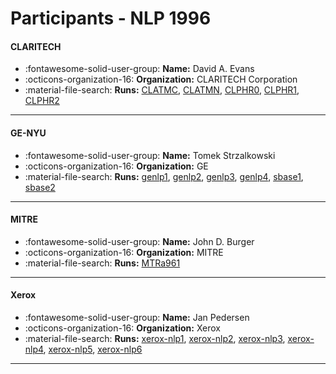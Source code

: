 # Participants - NLP 1996 

#### CLARITECH 
 - :fontawesome-solid-user-group: **Name:** David A. Evans 
 - :octicons-organization-16: **Organization:** CLARITECH Corporation 
 - :material-file-search: **Runs:** [CLATMC](./runs.md#clatmc), [CLATMN](./runs.md#clatmn), [CLPHR0](./runs.md#clphr0), [CLPHR1](./runs.md#clphr1), [CLPHR2](./runs.md#clphr2) 

---
#### GE-NYU 
 - :fontawesome-solid-user-group: **Name:** Tomek Strzalkowski 
 - :octicons-organization-16: **Organization:** GE 
 - :material-file-search: **Runs:** [genlp1](./runs.md#genlp1), [genlp2](./runs.md#genlp2), [genlp3](./runs.md#genlp3), [genlp4](./runs.md#genlp4), [sbase1](./runs.md#sbase1), [sbase2](./runs.md#sbase2) 

---
#### MITRE 
 - :fontawesome-solid-user-group: **Name:** John D. Burger 
 - :octicons-organization-16: **Organization:** MITRE 
 - :material-file-search: **Runs:** [MTRa961](./runs.md#mtra961) 

---
#### Xerox 
 - :fontawesome-solid-user-group: **Name:** Jan Pedersen 
 - :octicons-organization-16: **Organization:** Xerox 
 - :material-file-search: **Runs:** [xerox-nlp1](./runs.md#xerox-nlp1), [xerox-nlp2](./runs.md#xerox-nlp2), [xerox-nlp3](./runs.md#xerox-nlp3), [xerox-nlp4](./runs.md#xerox-nlp4), [xerox-nlp5](./runs.md#xerox-nlp5), [xerox-nlp6](./runs.md#xerox-nlp6) 

---
